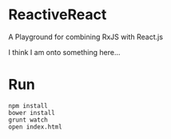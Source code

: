 ReactiveReact
=============

A Playground for combining RxJS with React.js

I think I am onto something here...

# Run

```
npm install
bower install
grunt watch
open index.html
```
